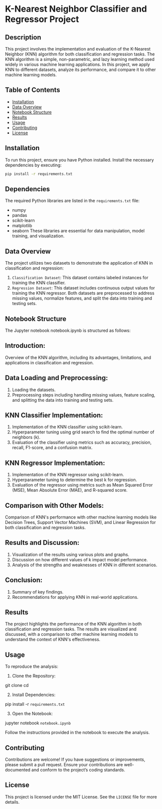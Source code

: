 # K-Nearest Neighbor Classifier and Regressor Project

## Description

This project involves the implementation and evaluation of the K-Nearest Neighbor (KNN) algorithm for both classification and regression tasks. The KNN algorithm is a simple, non-parametric, and lazy learning method used widely in various machine learning applications. In this project, we apply KNN to different datasets, analyze its performance, and compare it to other machine learning models. 

## Table of Contents

- [Installation](#installation)
- [Data Overview](#data-overview)
- [Notebook Structure](#notebook-structure)
- [Results](#results)
- [Usage](#usage)
- [Contributing](#contributing)
- [License](#license)

## Installation

To run this project, ensure you have Python installed. Install the necessary dependencies by executing:

```bash
pip install -r requirements.txt
```

## Dependencies

The required Python libraries are listed in the `requirements.txt` file:

- numpy
- pandas
- scikit-learn
- matplotlib
- seaborn
These libraries are essential for data manipulation, model training, and visualization.

## Data Overview
The project utilizes two datasets to demonstrate the application of KNN in classification and regression:

1. `Classification Dataset`: This dataset contains labeled instances for training the KNN classifier.
2. `Regression Dataset`: This dataset includes continuous output values for training the KNN regressor.
Both datasets are preprocessed to address missing values, normalize features, and split the data into training and testing sets.

## Notebook Structure
The Jupyter notebook notebook.ipynb is structured as follows:

## Introduction:

Overview of the KNN algorithm, including its advantages, limitations, and applications in classification and regression.

## Data Loading and Preprocessing:

1. Loading the datasets.
2. Preprocessing steps including handling missing values, feature scaling, and splitting the data into training and testing sets.

## KNN Classifier Implementation:

1. Implementation of the KNN classifier using scikit-learn.
2. Hyperparameter tuning using grid search to find the optimal number of neighbors (k).
3. Evaluation of the classifier using metrics such as accuracy, precision, recall, F1-score, and a confusion matrix.

## KNN Regressor Implementation:

1. Implementation of the KNN regressor using scikit-learn.
2. Hyperparameter tuning to determine the best k for regression.
3. Evaluation of the regressor using metrics such as Mean Squared Error (MSE), Mean Absolute Error (MAE), and R-squared score.

## Comparison with Other Models:

Comparison of KNN's performance with other machine learning models like Decision Trees, Support Vector Machines (SVM), and Linear Regression for both classification and regression tasks.

## Results and Discussion:

1. Visualization of the results using various plots and graphs.
2. Discussion on how different values of k impact model performance.
3. Analysis of the strengths and weaknesses of KNN in different scenarios.

## Conclusion:

1. Summary of key findings.
2. Recommendations for applying KNN in real-world applications.

## Results
The project highlights the performance of the KNN algorithm in both classification and regression tasks. The results are visualized and discussed, with a comparison to other machine learning models to understand the context of KNN's effectiveness.

## Usage
To reproduce the analysis:

1. Clone the Repository:

git clone <repository-url>
cd <repository-directory>

2. Install Dependencies:

pip install -r `requirements.txt`

3. Open the Notebook:

jupyter notebook `notebook.ipynb`

Follow the instructions provided in the notebook to execute the analysis.

## Contributing

Contributions are welcome! If you have suggestions or improvements, please submit a pull request. Ensure your contributions are well-documented and conform to the project’s coding standards.


## License
This project is licensed under the MIT License. See the `LICENSE` file for more details.



